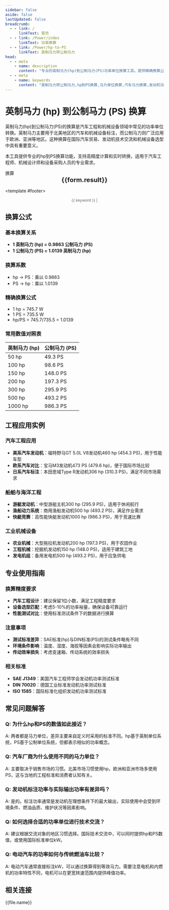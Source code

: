 ```yaml
---
sidebar: false
aside: false
lastUpdated: false
breadcrumb:
  - - link: /
      linkText: 首页
  - - link: /Power/index
      linkText: 功率换算
  - - link: /Power/hp-to-PS
      linkText: 英制马力转公制马力
head:
  - - meta
    - name: description
      content: "专业的英制马力(hp)到公制马力(PS)功率单位换算工具。提供精确换算公式、实时计算器、汽车工程应用案例和技术指导，适用于汽车工程、机械设备、船舶动力等领域的马力单位转换需求。"
  - - meta
    - name: keywords
      content: "英制马力转公制马力,hp到PS换算,马力单位换算,汽车马力换算,发动机功率换算,机械设备马力,船舶马力换算,功率单位转换工具,hp换算公式,PS计算器,汽车工程马力,欧美马力标准"
---
```

# 英制马力 (hp) 到公制马力 (PS) 换算

英制马力(hp)到公制马力(PS)的换算是汽车工程和机械设备领域中常见的功率单位转换。英制马力主要用于北美地区的汽车和机械设备标注，而公制马力则广泛应用于欧洲、亚洲等地区。这种换算在国际汽车贸易、发动机技术交流和机械设备选型中具有重要意义。

本工具提供专业的hp到PS换算功能，支持高精度计算和实时转换，适用于汽车工程师、机械设计师和设备采购人员的专业需求。

<script setup>
import { onMounted,reactive,inject ,ref  } from 'vue'
import { NButton,NForm ,NFormItem,NInput,NInputNumber,NSelect,NCard,useMessage ,NGrid ,NGi } from 'naive-ui'
import { defineClientComponent } from 'vitepress'
import { Power } from '../../files';

// SEO关键词数组
const seoKey = [
  '英制马力换算', 'hp转PS', '公制马力计算', '汽车马力换算', 
  '发动机功率换算', '机械设备马力', '船舶马力换算', '欧美马力标准',
  '汽车工程马力', 'PS计算器', '马力单位转换', '功率换算工具'
];
const convert = inject('convert')
const options =  [
  { "label": "英制马力 (hp)","value": "hp" },
  { "label": "公制马力 (PS)","value": "PS" }
];
const formRef = ref(null);
const rules = {
  number:{
    required: true,
    type: 'number',
    trigger: "blur",
    message: '请输入数字'
  },
  to:{
    required: true,
    trigger: "select",
    message: '请选择转换单位'
  },
  from:{
    required: true,
    trigger: "select",
    message: '请选择原始单位'
  }
}
const form = reactive({
  number:null,
  to:'',
  from:'',
  result:'',
  title:'英制马力转公制马力',
})
const convertHandler = (e) => {
   e.preventDefault();
  formRef.value?.validate((errors)=>{
    if (!errors) {
      form.result = `${form.number}${form.from} = ${convert(form.number).from(form.from).to(form.to)}${form.to}`
    }
  })
}
</script>

<n-card title="英制马力(hp) ⇄ 公制马力(PS) 换算器" size="large" :bordered="false" embedded>
<n-form size="large" :model="form" ref='formRef' :rules="rules">
  <n-form-item label="数值"  path="number">
    <n-input-number size="large" style="width:100%" :min="0" v-model:value="form.number"   placeholder="请输入要换算的数值" />
  </n-form-item>
  <n-form-item label="从" path="from">
    <n-select  size="large" :options="options" v-model:value="form.from" placeholder="请选择原始单位" />
  </n-form-item>
  <n-form-item label="到" path="to">
    <n-select  size="large" :options="options" v-model:value="form.to" placeholder="请选择换算单位" />
  </n-form-item>
  <n-form-item>
    <n-button type="info" style="width:100%" @click="convertHandler">换算</n-button>
  </n-form-item>
</n-form>
<n-card  embedded :bordered="false" hoverable>
  <div  style="text-align:center;font-size:20px;">
    <strong>{{form.result}}</strong>
  </div>
</n-card>

<template #footer>
  <div style="text-align: center; color: #666; font-size: 12px;">
    <span v-for="(keyword, index) in seoKey" :key="index">
      {{ keyword }}<span v-if="index < seoKey.length - 1"> | </span>
    </span>
  </div>
</template>
</n-card>

## 换算公式

### 基本换算关系
- **1 英制马力 (hp) = 0.9863 公制马力 (PS)**
- **1 公制马力 (PS) = 1.0139 英制马力 (hp)**

### 换算系数
- hp → PS：乘以 0.9863
- PS → hp：乘以 1.0139

### 精确换算公式
- 1 hp = 745.7 W
- 1 PS = 735.5 W
- hp/PS = 745.7/735.5 = 1.0139

### 常用数值对照表
| 英制马力 (hp) | 公制马力 (PS) |
|---------------|---------------|
| 50 hp | 49.3 PS |
| 100 hp | 98.6 PS |
| 150 hp | 148.0 PS |
| 200 hp | 197.3 PS |
| 300 hp | 295.9 PS |
| 500 hp | 493.2 PS |
| 1000 hp | 986.3 PS |

## 工程应用实例

### 汽车工程应用
- **美系汽车发动机**：福特野马GT 5.0L V8发动机460 hp (454.3 PS)，用于性能车型
- **欧系汽车对比**：宝马M3发动机473 PS (479.6 hp)，便于国际市场比较
- **日系汽车标注**：本田思域Type R发动机306 hp (310.3 PS)，满足不同市场需求

### 船舶与海洋工程
- **游艇发动机**：中型游艇主机300 hp (295.9 PS)，适用于休闲航行
- **渔船动力系统**：商用渔船发动机500 hp (493.2 PS)，满足作业需求
- **快艇竞赛**：高性能快艇发动机1000 hp (986.3 PS)，用于竞速比赛

### 工业机械设备
- **农业机械**：大型拖拉机发动机200 hp (197.3 PS)，用于农田作业
- **工程机械**：挖掘机发动机150 hp (148.0 PS)，适用于建筑工地
- **发电机组**：备用发电机500 hp (493.2 PS)，用于应急供电

## 专业使用指南

### 换算精度要求
- **汽车工程设计**：建议保留1位小数，满足工程精度要求
- **设备选型匹配**：考虑5-10%的功率裕量，确保设备可靠运行
- **性能测试对比**：使用标准测试条件下的数据进行换算

### 注意事项
- **测试标准差异**：SAE标准(hp)与DIN标准(PS)的测试条件略有不同
- **环境条件影响**：温度、湿度、海拔等因素会影响实际功率输出
- **传动效率损失**：考虑变速箱、传动系统的效率损失

### 相关标准
- **SAE J1349**：美国汽车工程师学会发动机功率测试标准
- **DIN 70020**：德国工业标准发动机功率测试标准
- **ISO 1585**：国际标准化组织发动机功率测试标准

## 常见问题解答

### Q: 为什么hp和PS的数值如此接近？
A: 两者都是马力单位，差异主要来自定义时采用的标准不同。hp基于英制单位系统，PS基于公制单位系统，但都表示相似的功率概念。

### Q: 汽车厂商为什么使用不同的马力单位？
A: 主要取决于销售市场的习惯。北美市场习惯使用hp，欧洲和亚洲市场多使用PS，这与当地的工程标准和消费者认知有关。

### Q: 发动机标注功率与实际输出功率有差异吗？
A: 是的。标注功率通常是发动机在理想条件下的最大输出，实际使用中会受到环境条件、燃油品质、维护状况等因素影响。

### Q: 如何选择合适的功率单位进行技术交流？
A: 建议根据交流对象的地区习惯选择。国际技术交流中，可以同时提供hp和PS数值，或使用国际标准单位kW。

### Q: 电动汽车的功率如何与传统燃油车比较？
A: 电动汽车通常直接标注kW，可以通过换算得到等效马力。需要注意电机和内燃机的功率特性不同，电机可以在更宽转速范围内提供峰值功率。

## 相关连接
<n-grid x-gap="12" :cols="2">
  <n-gi v-for="(file,index) in Power" :key="index">
    <n-button
      text
      tag="a"
      :href="file.path"
      type="info"
    >
      {{file.name}}
    </n-button>
  </n-gi>
</n-grid>